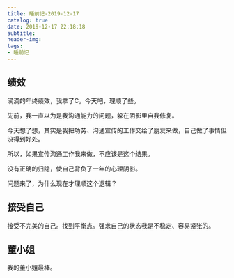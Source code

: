 ```yaml
---
title: 睡前记-2019-12-17
catalog: true
date: 2019-12-17 22:18:18
subtitle:
header-img:
tags:
- 睡前记
---
```


## 绩效

滴滴的年终绩效，我拿了C。今天吧，理顺了些。

先前，我一直以为是我沟通能力的问题，躲在阴影里自我修复。

今天想了想，其实是我把功劳、沟通宣传的工作交给了朋友来做，自己做了事情但没得到好处。

所以，如果宣传沟通工作我来做，不应该是这个结果。

没有正确的归隐，使自己背负了一年的心理阴影。

问题来了，为什么现在才理顺这个逻辑？

## 接受自己

接受不完美的自己。找到平衡点。强求自己的状态我是不稳定、容易紧张的。

## 董小姐

我的董小姐最棒。

